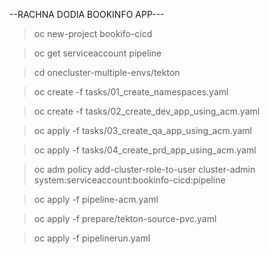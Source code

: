 --RACHNA DODIA BOOKINFO APP---
> oc new-project bookifo-cicd

>  oc get serviceaccount pipeline

> cd onecluster-multiple-envs/tekton

> oc create -f tasks/01_create_namespaces.yaml

> oc create -f tasks/02_create_dev_app_using_acm.yaml

> oc apply -f tasks/03_create_qa_app_using_acm.yaml

> oc apply -f tasks/04_create_prd_app_using_acm.yaml

> oc adm policy add-cluster-role-to-user cluster-admin system:serviceaccount:bookinfo-cicd:pipeline

> oc apply -f pipeline-acm.yaml

> oc apply -f prepare/tekton-source-pvc.yaml

> oc apply -f pipelinerun.yaml
